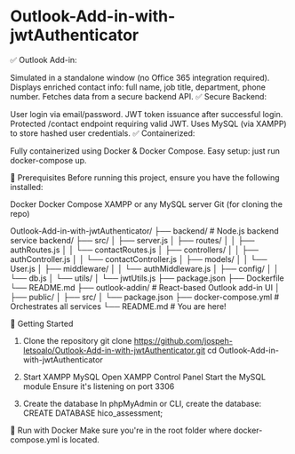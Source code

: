 # Outlook-Add-in-with-jwtAuthenticator
✅ Outlook Add-in:

Simulated in a standalone window (no Office 365 integration required).
Displays enriched contact info: full name, job title, department, phone number.
Fetches data from a secure backend API.
✅ Secure Backend:

User login via email/password.
JWT token issuance after successful login.
Protected /contact endpoint requiring valid JWT.
Uses MySQL (via XAMPP) to store hashed user credentials.
✅ Containerized:

Fully containerized using Docker & Docker Compose.
Easy setup: just run docker-compose up.

🧰 Prerequisites
Before running this project, ensure you have the following installed:

Docker
Docker Compose
XAMPP or any MySQL server
Git (for cloning the repo)

Outlook-Add-in-with-jwtAuthenticator/
├── backend/             # Node.js backend service
backend/
├── src/
│   ├── server.js
│   ├── routes/
│   │   ├── authRoutes.js
│   │   └── contactRoutes.js
│   ├── controllers/
│   │   ├── authController.js
│   │   └── contactController.js
│   ├── models/
│   │   └── User.js
│   ├── middleware/
│   │   └── authMiddleware.js
│   ├── config/
│   │   └── db.js
│   └── utils/
│       └── jwtUtils.js
├── package.json
├── Dockerfile
└── README.md
├── outlook-addin/       # React-based Outlook add-in UI
│   ├── public/
│   ├── src/
│   └── package.json
├── docker-compose.yml   # Orchestrates all services
└── README.md            # You are here!

🚀 Getting Started
1. Clone the repository
  git clone https://github.com/jospeh-letsoalo/Outlook-Add-in-with-jwtAuthenticator.git 
  cd Outlook-Add-in-with-jwtAuthenticator

2. Start XAMPP MySQL
  Open XAMPP Control Panel
  Start the MySQL module
  Ensure it's listening on port 3306
3. Create the database
  In phpMyAdmin or CLI, create the database: CREATE DATABASE hico_assessment;

🐳 Run with Docker
Make sure you're in the root folder where docker-compose.yml is located.
